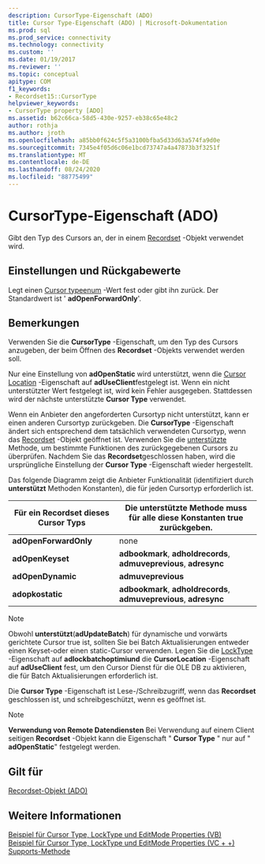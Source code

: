 ```yaml
---
description: CursorType-Eigenschaft (ADO)
title: Cursor Type-Eigenschaft (ADO) | Microsoft-Dokumentation
ms.prod: sql
ms.prod_service: connectivity
ms.technology: connectivity
ms.custom: ''
ms.date: 01/19/2017
ms.reviewer: ''
ms.topic: conceptual
apitype: COM
f1_keywords:
- Recordset15::CursorType
helpviewer_keywords:
- CursorType property [ADO]
ms.assetid: b62c66ca-58d5-430e-9257-eb38c65e48c2
author: rothja
ms.author: jroth
ms.openlocfilehash: a85bb0f624c5f5a3100bfba5d33d63a574fa9d0e
ms.sourcegitcommit: 7345e4f05d6c06e1bcd73747a4a47873b3f3251f
ms.translationtype: MT
ms.contentlocale: de-DE
ms.lasthandoff: 08/24/2020
ms.locfileid: "88775499"
---
```

# <a name="cursortype-property-ado"></a>CursorType-Eigenschaft (ADO)
Gibt den Typ des Cursors an, der in einem [Recordset](./recordset-object-ado.md) -Objekt verwendet wird.  
  
## <a name="settings-and-return-values"></a>Einstellungen und Rückgabewerte  
 Legt einen [Cursor typeenum](./cursortypeenum.md) -Wert fest oder gibt ihn zurück. Der Standardwert ist ' **adOpenForwardOnly**'.  
  
## <a name="remarks"></a>Bemerkungen  
 Verwenden Sie die **CursorType** -Eigenschaft, um den Typ des Cursors anzugeben, der beim Öffnen des **Recordset** -Objekts verwendet werden soll.  
  
 Nur eine Einstellung von **adOpenStatic** wird unterstützt, wenn die [Cursor Location](./cursorlocation-property-ado.md) -Eigenschaft auf **adUseClient**festgelegt ist. Wenn ein nicht unterstützter Wert festgelegt ist, wird kein Fehler ausgegeben. Stattdessen wird der nächste unterstützte **Cursor Type** verwendet.  
  
 Wenn ein Anbieter den angeforderten Cursortyp nicht unterstützt, kann er einen anderen Cursortyp zurückgeben. Die **CursorType** -Eigenschaft ändert sich entsprechend dem tatsächlich verwendeten Cursortyp, wenn das [Recordset](./recordset-object-ado.md) -Objekt geöffnet ist. Verwenden Sie die [unterstützte](./supports-method.md) Methode, um bestimmte Funktionen des zurückgegebenen Cursors zu überprüfen. Nachdem Sie das **Recordset**geschlossen haben, wird die ursprüngliche Einstellung der **Cursor Type** -Eigenschaft wieder hergestellt.  
  
 Das folgende Diagramm zeigt die Anbieter Funktionalität (identifiziert durch **unterstützt** Methoden Konstanten), die für jeden Cursortyp erforderlich ist.  
  
|Für ein Recordset dieses Cursor Typs|Die unterstützte Methode muss für alle diese Konstanten true zurückgeben.|  
|----------------------------------------|---------------------------------------------------------------------|  
|**adOpenForwardOnly**|none|  
|**adOpenKeyset**|**adbookmark**, **adholdrecords**, **admuveprevious**, **adresync**|  
|**adOpenDynamic**|**admuveprevious**|  
|**adopkostatic**|**adbookmark**, **adholdrecords**, **admuveprevious**, **adresync**|  
  
> [!NOTE]
>  Obwohl **unterstützt**(**adUpdateBatch**) für dynamische und vorwärts gerichtete Cursor true ist, sollten Sie bei Batch Aktualisierungen entweder einen Keyset-oder einen static-Cursor verwenden. Legen Sie die [LockType](./locktype-property-ado.md) -Eigenschaft auf **adlockbatchoptimiund** die **CursorLocation** -Eigenschaft auf **adUseClient** fest, um den Cursor Dienst für die OLE DB zu aktivieren, die für Batch Aktualisierungen erforderlich ist.  
  
 Die **Cursor Type** -Eigenschaft ist Lese-/Schreibzugriff, wenn das **Recordset** geschlossen ist, und schreibgeschützt, wenn es geöffnet ist.  
  
> [!NOTE]
>  **Verwendung von Remote Datendiensten** Bei Verwendung auf einem Client seitigen **Recordset** -Objekt kann die Eigenschaft " **Cursor Type** " nur auf " **adOpenStatic**" festgelegt werden.  
  
## <a name="applies-to"></a>Gilt für  
 [Recordset-Objekt (ADO)](./recordset-object-ado.md)  
  
## <a name="see-also"></a>Weitere Informationen  
 [Beispiel für Cursor Type, LockType und EditMode Properties (VB)](./cursortype-locktype-and-editmode-properties-example-vb.md)   
 [Beispiel für Cursor Type, LockType und EditMode Properties (VC + +)](./cursortype-locktype-and-editmode-properties-example-vc.md)   
 [Supports-Methode](./supports-method.md)